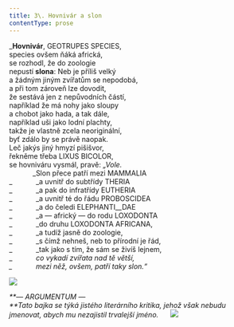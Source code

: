 ```yaml
---
title: 3\. Hovnivár a slon
contentType: prose
---
```


<section>

_**Hovnivár**, GEOTRUPES SPECIES,  
species ovšem ňáká africká,  
se rozhodl, že do zoologie  
nepustí **slona**: Neb je příliš velký  
a žádným jiným zvířatům se nepodobá,  
a při tom zároveň lze dovodit,  
že sestává jen z nepůvodních částí,  
například že má nohy jako sloupy  
a chobot jako hada, a tak dále,  
například uši jako lodní plachty,  
takže je vlastně zcela neoriginální,  
byť zdálo by se právě naopak.  
Leč jakýs jiný hmyzí pišišvor,  
řekněme třeba LIXUS BICOLOR,  
se hovniváru vysmál, pravě: _„Vole._  
            _Slon přece patří mezi MAMMALIA  
_            _a uvnitř do subtřídy THERIA  
_            _a pak do infratřídy EUTHERIA  
_            _a uvnitř té do řádu PROBOSCIDEA  
_            _a do čeledi ELEPHANTI__DAE  
_            _a — africký — do rodu LOXODONTA  
_            _do druhu LOXODONTA AFRICANA,  
_            _a tudíž jasně do zoologie,  
_            _s čímž nehneš, neb to přírodní je řád,  
_            _tak jako s tím, že sám se živíš lejnem,  
_            _co vykadí zvířata nad tě větší,  
_            _mezi něž, ovšem, patří taky slon.“__

  
  

![](../Images/003.jpg)

</section>

<section>

_**— ARGUMENTUM —  
**_Tato bajka se týká jistého literárního kritika, jehož však nebudu jmenovat, abych mu nezajistil trvalejší jméno._      **![](../Images/brouk.jpg)**_

</section>
